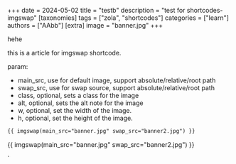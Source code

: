 +++
date = 2024-05-02
title = "testb"
description = "test for shortcodes-imgswap"
[taxonomies]
tags = ["zola", "shortcodes"]
categories = ["learn"]
authors = ["AAbb"]
[extra]
image = "banner.jpg"
+++


hehe

this is a article for imgswap shortcode.

param:

- main_src, use for default image, support absolute/relative/root path
- swap_src, use for swap source, support absolute/relative/root path
- class, optional, sets a class for the image
- alt, optional, sets the alt note for the image
- w, optional, set the width of the image.
- h, optional, set the height of the image.


```html
{{ imgswap(main_src="banner.jpg" swap_src="banner2.jpg") }}
```

{{ imgswap(main_src="banner.jpg" swap_src="banner2.jpg") }}




`